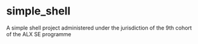 # simple_shell
A simple shell project administered under the jurisdiction of the 9th cohort of the ALX SE programme
